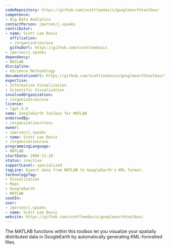 ```yaml
---
codeRepository: https://github.com/scottleedavis/googleearthtoolbox/
competence:
- Big Data Analytics
contactPerson: /person/j.spaaks
contributor:
- name: Scott Lee Davis
  affiliation:
  - /organization/uva
  githubUrl: https://github.com/scottleedavis
- /person/j.spaaks
dependency:
- MATLAB
discipline:
- eScience Methodology
documentationUrl: https://github.com/scottleedavis/googleearthtoolbox/tree/master/matlab/html
expertise:
- Information Visualization
- Scientific Visualization
involvedOrganization:
- /organization/uva
license:
- lgpl-3.0
name: GoogleEarth Toolbox for MATLAB
endorsedBy:
- /organization/nlesc
owner:
- /person/j.spaaks
- name: Scott Lee Davis
- /organization/uva
programmingLanguage:
- MATLAB
startDate: 2006-11-10
status: inactive
supportLevel: specialized
tagLine: Export data from MATLAB to GoogleEarth's KML format.
technologyTag:
- Visualization
- Maps
- GoogleEarth
- MATLAB
usedIn:
user:
- /person/j.spaaks
- name: Scott Lee Davis
website: https://github.com/scottleedavis/googleearthtoolbox/
---
```

The MATLAB functions within this toolbox let you visualize your spatially distributed data in GoogleEarth by automatically generating KML-formatted files.
